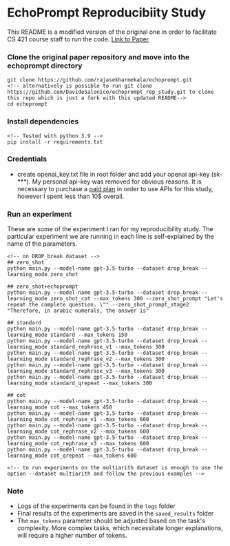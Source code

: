 # EchoPrompt Reproducibiity Study
This README is a modified version of the original one in order to facilitate CS 421 course staff to run the code.
[Link to Paper](https://arxiv.org/abs/2309.10687)

### Clone the original paper repository and move into the echoprompt directory
```
git clone https://github.com/rajasekharmekala/echoprompt.git
<!-- alternatively is possible to run git clone https://github.com/DavideSalonico/echoprompt_rep_study.git to clone this repo which is just a fork with this updated README-->
cd echoprompt
```

### Install dependencies
```
<!-- Tested with python 3.9 -->
pip install -r requirements.txt
```

### Credentials
* create openai_key.txt file in root folder and add your openai api-key (sk-***). My personal api-key was removed for obvious reasons. It is necessary to purchase a [paid plan](https://platform.openai.com/docs/overview) in order to use APIs for this study, however I spent less than 10$ overall.

### Run an experiment
These are some of the experiment I ran for my reproducibility study. The particular experiment we are running in each line is self-explained by the name of the parameters.
```
<!-- on DROP_break dataset -->
## zero_shot
python main.py --model-name gpt-3.5-turbo --dataset drop_break --learning_mode zero_shot

## zero_shot+echoprompt
python main.py --model-name gpt-3.5-turbo --dataset drop_break --learning_mode zero_shot_cot --max_tokens 300 --zero_shot_prompt "Let's repeat the complete question. \"" --zero_shot_prompt_stage2 "Therefore, in arabic numerals, the answer is"

## standard
python main.py --model-name gpt-3.5-turbo --dataset drop_break --learning_mode standard --max_tokens 150
python main.py --model-name gpt-3.5-turbo --dataset drop_break --learning_mode standard_rephrase_v1 --max_tokens 300
python main.py --model-name gpt-3.5-turbo --dataset drop_break --learning_mode standard_rephrase_v2 --max_tokens 300
python main.py --model-name gpt-3.5-turbo --dataset drop_break --learning_mode standard_rephrase_v3 --max_tokens 300
python main.py --model-name gpt-3.5-turbo --dataset drop_break --learning_mode standard_qrepeat --max_tokens 300

## cot
python main.py --model-name gpt-3.5-turbo --dataset drop_break --learning_mode cot --max_tokens 450
python main.py --model-name gpt-3.5-turbo --dataset drop_break --learning_mode cot_rephrase_v1 --max_tokens 600
python main.py --model-name gpt-3.5-turbo --dataset drop_break --learning_mode cot_rephrase_v2 --max_tokens 600
python main.py --model-name gpt-3.5-turbo --dataset drop_break --learning_mode cot_rephrase_v3 --max_tokens 600
python main.py --model-name gpt-3.5-turbo --dataset drop_break --learning_mode cot_qrepeat --max_tokens 600

<!-- to run experiments on the multiarith dataset is enough to use the option --dataset multiarith and follow the previous examples -->
```

### Note
* Logs of the experiments can be found in the `logs` folder
* Final results of the experiments are saved in the `saved_results` folder
* The `max_tokens` parameter should be adjusted based on the task's complexity. More complex tasks, which necessitate longer explanations, will require a higher number of tokens. 

